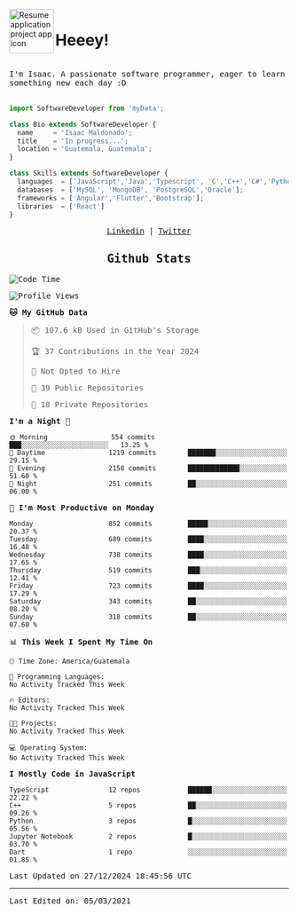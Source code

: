 <img align="left" width="80" height="80" src="https://raw.githubusercontent.com/sidbelbase/sidbelbase/master/wave.gif" alt="Resume application project app icon">

# Heeey!
 
</br>
 
<samp>
I'm Isaac. A passionate software programmer, eager to learn something new each day :D
</samp>
</br></br>



```js
import SoftwareDeveloper from 'myData';

class Bio extends SoftwareDeveloper {
  name     = 'Isaac Maldonado';
  title    = 'In progress...';
  location = 'Guatemala, Guatemala';
}

class Skills extends SoftwareDeveloper {
  languages  = ['JavaScript','Java','Typescript', 'C','C++','C#','Python','Assembly','Dart','Go'];
  databases  = ['MySQL', 'MongoDB', 'PostgreSQL','Oracle'];
  frameworks = ['Angular','Flutter','Bootstrap'];
  libraries  = ['React']
}
```

</p>
<samp>
<p align="center">
<a href="www.linkedin.com/in/isaac-maldonado-4745b2194">Linkedin</a> | <a href="https://twitter.com/Anaklusmos99">Twitter</a>
</p>

<h2 align="center"><samp>Github Stats</samp></h2>

<!--START_SECTION:waka-->
![Code Time](http://img.shields.io/badge/Code%20Time-440%20hrs%2053%20mins-blue)

![Profile Views](http://img.shields.io/badge/Profile%20Views-0-blue)

**🐱 My GitHub Data** 

> 📦 107.6 kB Used in GitHub's Storage 
 > 
> 🏆 37 Contributions in the Year 2024
 > 
> 🚫 Not Opted to Hire
 > 
> 📜 39 Public Repositories 
 > 
> 🔑 18 Private Repositories 
 > 
**I'm a Night 🦉** 

```text
🌞 Morning                554 commits         ███░░░░░░░░░░░░░░░░░░░░░░   13.25 % 
🌆 Daytime                1219 commits        ███████░░░░░░░░░░░░░░░░░░   29.15 % 
🌃 Evening                2158 commits        █████████████░░░░░░░░░░░░   51.60 % 
🌙 Night                  251 commits         ██░░░░░░░░░░░░░░░░░░░░░░░   06.00 % 
```
📅 **I'm Most Productive on Monday** 

```text
Monday                   852 commits         █████░░░░░░░░░░░░░░░░░░░░   20.37 % 
Tuesday                  689 commits         ████░░░░░░░░░░░░░░░░░░░░░   16.48 % 
Wednesday                738 commits         ████░░░░░░░░░░░░░░░░░░░░░   17.65 % 
Thursday                 519 commits         ███░░░░░░░░░░░░░░░░░░░░░░   12.41 % 
Friday                   723 commits         ████░░░░░░░░░░░░░░░░░░░░░   17.29 % 
Saturday                 343 commits         ██░░░░░░░░░░░░░░░░░░░░░░░   08.20 % 
Sunday                   318 commits         ██░░░░░░░░░░░░░░░░░░░░░░░   07.60 % 
```


📊 **This Week I Spent My Time On** 

```text
🕑︎ Time Zone: America/Guatemala

💬 Programming Languages: 
No Activity Tracked This Week

🔥 Editors: 
No Activity Tracked This Week

🐱‍💻 Projects: 
No Activity Tracked This Week

💻 Operating System: 
No Activity Tracked This Week
```

**I Mostly Code in JavaScript** 

```text
TypeScript               12 repos            ██████░░░░░░░░░░░░░░░░░░░   22.22 % 
C++                      5 repos             ██░░░░░░░░░░░░░░░░░░░░░░░   09.26 % 
Python                   3 repos             █░░░░░░░░░░░░░░░░░░░░░░░░   05.56 % 
Jupyter Notebook         2 repos             █░░░░░░░░░░░░░░░░░░░░░░░░   03.70 % 
Dart                     1 repo              ░░░░░░░░░░░░░░░░░░░░░░░░░   01.85 % 
```




 Last Updated on 27/12/2024 18:45:56 UTC
<!--END_SECTION:waka-->

------

Last Edited on: 05/03/2021

